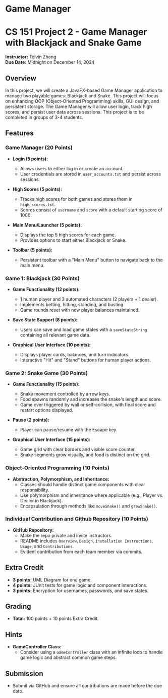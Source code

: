 # Game Manager



# CS 151 Project 2 - Game Manager with Blackjack and Snake Game
**Instructor:** Telvin Zhong  
**Due Date:** Midnight on December 14, 2024  

## Overview
In this project, we will create a JavaFX-based Game Manager application to manage two playable games: Blackjack and Snake. This project will focus on enhancing OOP (Object-Oriented Programming) skills, GUI design, and persistent storage. The Game Manager will allow user login, track high scores, and persist user data across sessions. This project is to be completed in groups of 3-4 students.

## Features

### Game Manager (20 Points)
- **Login (5 points):**  
  - Allows users to either log in or create an account.
  - User credentials are stored in `user_accounts.txt` and persist across sessions.

- **High Scores (5 points):**  
  - Tracks high scores for both games and stores them in `high_scores.txt`.
  - Scores consist of `username` and `score` with a default starting score of 1000.

- **Main Menu/Launcher (5 points):**  
  - Displays the top 5 high scores for each game.
  - Provides options to start either Blackjack or Snake.

- **Toolbar (5 points):**  
  - Persistent toolbar with a "Main Menu" button to navigate back to the main menu.

### Game 1: Blackjack (30 Points)
- **Game Functionality (12 points):**  
  - 1 human player and 3 automated characters (2 players + 1 dealer).
  - Implements betting, hitting, standing, and busting.
  - Game rounds reset with new player balances maintained.

- **Save State Support (8 points):**  
  - Users can save and load game states with a `saveStateString` containing all relevant game data.

- **Graphical User Interface (10 points):**  
  - Displays player cards, balances, and turn indicators.
  - Interactive "Hit" and "Stand" buttons for human player actions.

### Game 2: Snake Game (30 Points)
- **Game Functionality (15 points):**  
  - Snake movement controlled by arrow keys.
  - Food spawns randomly and increases the snake's length and score.
  - Game over triggered by wall or self-collision, with final score and restart options displayed.

- **Pause (2 points):**  
  - Player can pause/resume with the Escape key.

- **Graphical User Interface (15 points):**  
  - Game grid with clear borders and visible score counter.
  - Snake segments grow visually, and food is distinct on the grid.

### Object-Oriented Programming (10 Points)
- **Abstraction, Polymorphism, and Inheritance:**  
  - Classes should handle distinct game components with clear responsibility.
  - Use polymorphism and inheritance where applicable (e.g., Player vs. Dealer in Blackjack).
  - Encapsulation through methods like `moveSnake()` and `growSnake()`.

### Individual Contribution and Github Repository (10 Points)
- **GitHub Repository:**  
  - Make the repo private and invite instructors.
  - README includes `Overview`, `Design`, `Installation Instructions`, `Usage`, and `Contributions`.
  - Evident contribution from each team member via commits.

## Extra Credit
- **3 points:** UML Diagram for one game.
- **4 points:** JUnit tests for game logic and component interactions.
- **3 points:** Encryption for usernames, passwords, and save states.

## Grading
- **Total:** 100 points + 10 points Extra Credit.

## Hints
- **GameController Class:**  
  - Consider using a `GameController` class with an infinite loop to handle game logic and abstract common game steps.
  
## Submission
- Submit via GitHub and ensure all contributions are made before the due date.

